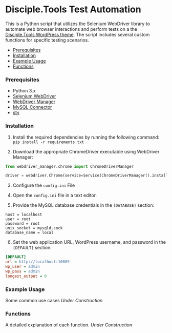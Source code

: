 # Disciple.Tools Test Automation

This is a Python script that utilizes the Selenium WebDriver library to automate web browser interactions and perform tests on a the [Disciple.Tools WordPress theme](https://github.com/DiscipleTools/disciple-tools-theme). The script includes several custom functions for specific testing scenarios.

- [Prerequisites](#prerequisites)
- [Installation](#installation)
- [Example Usage](#example-usage)
- [Functions](#functions)

### Prerequisites

- Python 3.x
- [Selenium WebDriver](https://www.selenium.dev/documentation/en/webdriver/)
- [WebDriver Manager](https://github.com/SergeyPirogov/webdriver_manager)
- [MySQL Connector](https://pypi.org/project/mysql-connector-python/)
- [sty](https://pypi.org/project/sty/)

### Installation

1. Install the required dependencies by running the following command:
`pip install -r requirements.txt`

2. Download the appropriate ChromeDriver executable using WebDriver Manager:

```python
from webdriver_manager.chrome import ChromeDriverManager

driver = webdriver.Chrome(service=Service(ChromeDriverManager().install()), options=chrome_options)
```

3. Configure the `config.ini` File

1. Open the `config.ini` file in a text editor.

2. Provide the MySQL database credentials in the `[DATABASE]` section:

```[DATABASE]
host = localhost
user = root
password = root
unix_socket = mysqld.sock
database_name = local
```

6. Set the web application URL, WordPress username, and password in the `[DEFAULT]` section:
```ini
[DEFAULT]
url = http://localhost:10089
wp_user = admin
wp_pass = admin
longest_output = 0
```
### Example Usage
Some common use cases
*Under Construction*

### Functions
A detailed explanation of each function.
*Under Construction*